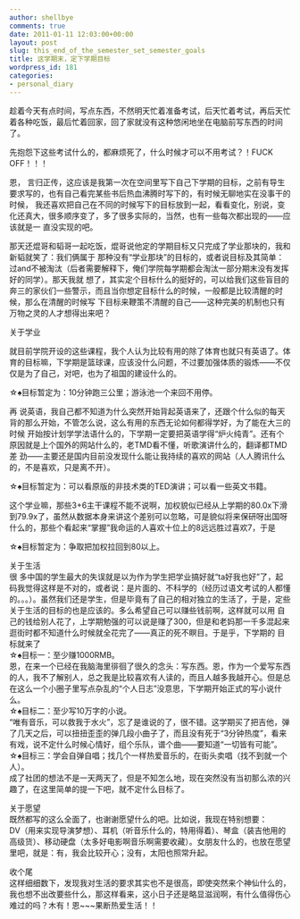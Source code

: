 ```yaml
---
author: shellbye
comments: true
date: 2011-01-11 12:03:00+00:00
layout: post
slug: this_end_of_the_semester_set_semester_goals
title: 这学期末，定下学期目标
wordpress_id: 181
categories:
- personal_diary
---
```


趁着今天有点时间，写点东西，不然明天忙着准备考试，后天忙着考试，再后天忙着各种吃饭，最后忙着回家，回了家就没有这种悠闲地坐在电脑前写东西的时间了。

先抱怨下这些考试什么的，都麻烦死了，什么时候才可以不用考试？！FUCK OFF！！！

恩， 言归正传，这应该是我第一次在空间里写下自己下学期的目标，之前有导生要求写的，也有自己看完某些书后热血沸腾时写下的，有时候无聊地实在没事干的时候， 我还喜欢把自己在不同的时候写下的目标放到一起，看看变化，别说，变化还真大，很多顺序变了，多了很多实际的，当然，也有一些每次都出现的——应该就是一 直没实现的吧。

那天还焜哥和韬哥一起吃饭，焜哥说他定的学期目标又只完成了学业那块的，我和新韬就笑了：我们俩属于 那种没有“学业那块”的目标的，或者说目标及其简单：过and不被淘汰（后者需要解释下，俺们学院每学期都会淘汰一部分期末没有发挥好的同学）。那天我就 想了，其实定个目标什么的挺好的，可以给我们这些盲目的奔三的家伙们一些警示，而且当你想定目标什么的时候，一般都是比较清醒的时候，那么在清醒的时候写 下目标来鞭策不清醒的自己——这种完美的机制也只有万物之灵的人才想得出来吧？

关于学业

就目前学院开设的这些课程，我个人认为比较有用的除了体育也就只有英语了。体育的目标嘛，下学期是篮球课，应该没什么问题，不过要加强体质的锻炼——不仅仅是为了自己，对吧，也为了祖国的建设什么的。

☆♠目标暂定为：10分钟跑三公里；游泳池一个来回不用停。

再 说英语，我自己都不知道为什么突然开始背起英语来了，还跟个什么似的每天背的那么开始，不管怎么说，这么有用的东西无论如何都得学好，为了能在大三的时候 开始按计划学学法语什么的，下学期一定要把英语学得“炉火纯青”。还有个原因就是上个国外的网站什么的，老TMD看不懂，听歌演讲什么的，翻译都TMD差 劲——主要还是国内目前没发现什么能让我持续的喜欢的网站（人人腾讯什么的，不是喜欢，只是离不开）。

☆♠目标暂定为：可以看原版的非技术类的TED演讲；可以看一些英文书籍。

这个学业嘛，那些3+6主干课程不能不说啊，加权貌似已经从上学期的80.0x下滑到79.9x了，虽然从数据本身来讲这个差别可以忽略，可是貌似将来保研呀出国呀什么的，那些个看起来“掌握”我命运的人喜欢十位上的8远远胜过喜欢7，于是

☆♠目标暂定为：争取把加权拉回到80以上。  
  
关于生活  
很 多中国的学生最大的失误就是以为作为学生把学业搞好就“ta好我也好”了，起码我觉得这样是不对的，或者说：是片面的、不科学的（经历过语文考试的人都懂 的。。。）。虽然我们还是学生，但是毕竟有了自己的相对独立的生活了，于是，定些关于生活的目标的也是应该的。多么希望自己可以赚些钱前啊，这样就可以用 自己的钱给别人花了，上学期勉强的可以说是赚了300，但是和老妈那一千多混起来逛街时都不知道什么时候就全花完了——真正的死不瞑目。于是乎，下学期的 目标就来了  
☆♠目标一：至少赚1000RMB。  
恩，在来一个已经在我脑海里徘徊了很久的念头：写东西。恩，作为一个爱写东西的人，我不了解别人，总之我是比较喜欢有人读的，而且人越多我越开心。但是总在这么一个小圈子里写点杂乱的“个人日志”没意思，下学期开始正式的写小说什么。  
☆♠目标二：至少写10万字的小说。  
“唯有音乐，可以救我于水火”，忘了是谁说的了，很不错。这学期买了把吉他，弹了几天之后，可以扭扭歪歪的弹几段小曲子了，而且没有死于“3分钟热度”，看来有戏，说不定什么时候心情好，组个乐队，谱个曲——要知道“一切皆有可能”。  
☆♠目标三：学会自弹自唱；找几个一样热爱音乐的，在街头卖唱（找不到就一个人）。  
成了社团的想法不是一天两天了，但是不知怎么地，现在突然没有当初那么浓的兴趣了，在这里简单的提一下吧，就不定什么目标了。  
  
关于愿望  
既然都写的这么全面了，也谢谢愿望什么的吧。比如说，我现在特别想要：  
DV（用来实现导演梦想）、耳机（听音乐什么的，特用得着）、琴盒（装吉他用的高级货）、移动硬盘（太多好电影啊音乐啊需要收藏）。女朋友什么的，也放在愿望里吧，就是：有，我会比较开心；没有，太阳也照常升起。  
  
收个尾  
这样细细数下，发现我对生活的要求其实也不是很高，即使突然来个神仙什么的，我也想不出改要些什么，那这样看来，这小日子还是略显滋润啊，有什么值得伤心难过的吗？木有！恩~~~果断热爱生活！！
